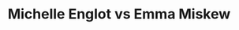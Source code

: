 ---
title: Michelle Englot vs Emma Miskew
player1:
  name: Englot, Michelle
  percent: 78
  wins: 2
  losses: 1
player2:
  name: Miskew, Emma
  percent: 82
  wins: 1
  losses: 2
games:
- player1:
    team: MB
    position: Fourth
    percent: 78
    win: 1
    loss: 0
  player2:
    team: 'ON'
    position: Third
    percent: 84
    win: 0
    loss: 1
  event: Hearts
  year: 2017
  draw: Round Robin(16)
  score: MB 9 - ON 5
- player1:
    team: MB
    position: Fourth
    percent: 86
    win: 1
    loss: 0
  player2:
    team: 'ON'
    position: Third
    percent: 76
    win: 0
    loss: 1
  event: Hearts
  year: 2017
  draw: Page 1-2(18)
  score: MB 9 - ON 8
- player1:
    team: MB
    position: Fourth
    percent: 70
    win: 0
    loss: 1
  player2:
    team: 'ON'
    position: Third
    percent: 86
    win: 1
    loss: 0
  event: Hearts
  year: 2017
  draw: Final(22)
  score: MB 6 - ON 8
- player1:
    team: Engl
    position: Fourth
    percent: 79
    win: 0
    loss: 1
  player2:
    team: Homa
    position: Third
    percent: 93
    win: 1
    loss: 0
  event: Trials (Women)
  year: 2017
  draw: Round Robin(8)
  score: Engl 7 - Homa 11
---